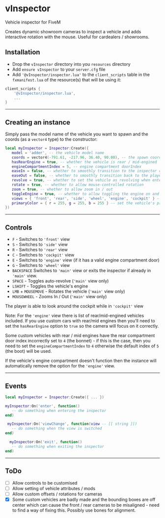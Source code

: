 # vInspector
 Vehicle inspector for FiveM

 Creates dynamic showroom cameras to inspect a vehicle and adds interactive rotation with the mouse. Useful for cardealers / showrooms.
 
 ## Installation
* Drop the `vInspector` directory into you `resources` directory
* Add `ensure vInspector` to your `server.cfg` file
* Add `'@vInspector/inspector.lua'` to the `client_scripts` table in the `fxmanifest.lua` of the resource(s) that will be using it:

```lua
client_scripts {
    '@vInspector/inspector.lua',
    ...
}
```

---

 ## Creating an instance
 Simply pass the model name of the vehicle you want to spawn and the coords (as a `vector4` type) to the constructor:
 ```lua
 local myInspector = Inspector:Create({
    model = 'adder', -- the vehicle model name
    coords = vector4(-791.61, -217.96, 36.40, 90.00), -- the spawn coords
    hasRearEngine = true, -- whether the vehicle is rear / mid-engined
    engineCompartmentIndex = 5, -- engine compartment doorIndex
    easeIn = false, -- whether to smoothly transition to the inspector camera
    easeOut = false, -- whether to smoothly transition back to the player camera
    revolve = true, -- whether to set the vehicle as revolving when entering inspector
    rotate = true, -- whether to allow mouse-controlled rotation
    zoom = true, -- whether to allow zoom in / out
    toggleEngine = true, -- whether to allow toggling the engine on and off
    views = { 'front', 'rear', 'side', 'wheel', 'engine', 'cockpit' } -- available views
    primaryColor = { r = 255, g = 255, b = 255 } -- set the vehicle's primary colour
 })
 ```
 
 ---

 
## Controls
 * `F` - Switches to `'front'` view
 * `S` - Switches to `'side'` view
 * `R` - Switches to `'rear'` view
 * `C` - Switches to `'cockpit'` view
 * `E` - Switches to `'engine'` view (if it has a valid engine compartment door)
 * `G` - Switches to `'wheel'` view
 * `BACKSPACE` Switches to `'main'` view or exits the inspector if already in `'main'` view.
 * `SPACE` - Toggles auto-revolve (`'main'` view only)
 * `LSHIFT` - Toggles the vehicle's engine
 * `LMB` + `MOUSEMOVE` - Rotates the vehicle (`'main'` view only)
 * `MOUSEWHEEL` - Zooms In / Out (`'main'` view only)
 
The player is able to look around the cockpit while in `'cockpit'` view

Note: For the `'engine'` view there is list of rear/mid-engined vehicles included. If you use custom cars with rear/mid engines then you'll need to set the `hasRearEngine` option to `true` so the camera will focus on it correctly.

Some custom vehicles with rear / mid engines have the rear compartment door index incorrectly set to `4` (the bonnet) - if this is the case, then you need to set the `engineCompartmentIndex` to `4` otherwise the default index of `5` (the boot) will be used.

If the vehicle's engine compartment doesn't function then the instance will automatically remove the option for the `'engine'` view.

 ---
 
 ## Events

 ```lua
 local myInspector = Inspector:Create({ ... })
 
 myInspector:On('enter', function()
    -- do something when entering the inspector
 end)
 
  myInspector:On('viewChange', function(view -- [[ string ]])
    -- do something when the view is switched
 end)
 
   myInspector:On('exit', function()
    -- do something when exiting the inspector
 end)
 ```
 
 ---

 ## ToDo
- [ ] Allow controls to be customised
- [ ] Allow setting of vehicle attributes / mods
- [ ] Allow custom offsets / rotations for cameras
- [x] Some custom vehicles are badly made and the bounding boxes are off center which can cause the front / rear cameras to be misaligned - need to find a way of fixing this. Possibly use bones for alignment.